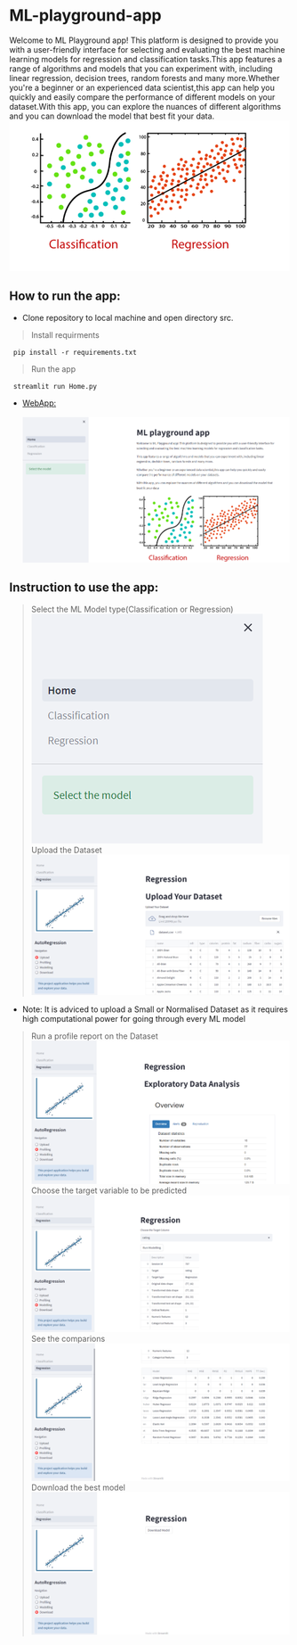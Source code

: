 # ML-playground-app
Welcome to ML Playground app! This platform is designed to provide you with a user-friendly interface for selecting and evaluating the best machine learning models for regression and classification tasks.This app features a range of algorithms and models that you can experiment with, including linear regression, decision trees, random forests and many more.Whether you're a beginner or an experienced data scientist,this app can help you quickly and easily compare the performance of different models on your dataset.With this app, you can explore the nuances of different algorithms and you can download the model that best fit your data.
![Image](https://github.com/AnwHus007/ML-model-playground/blob/main/Images/Home%20Ui.png)
## How to run the app:
* Clone repository to local machine and open directory src.<br>
> Install requirments
```
 pip install -r requirements.txt
```
> Run the app
```
 streamlit run Home.py
```
* [WebApp:](https://anwhus007-ml-model-playground-home-letebd.streamlit.app)<br><br>
![Image](https://github.com/AnwHus007/ML-model-playground/blob/main/Images/Home.png)
## Instruction to use the app:
> Select the ML Model type(Classification or Regression)
![Image](https://github.com/AnwHus007/ML-model-playground/blob/main/Images/Model%20Select.png)
> Upload the Dataset
![Image](https://github.com/AnwHus007/ML-model-playground/blob/main/Images/Upload.png)<br>
* Note: It is adviced to upload a Small or Normalised Dataset as it requires high computational power for going through every ML model 
> Run a profile report on the Dataset
![Image](https://github.com/AnwHus007/ML-model-playground/blob/main/Images/Profiling.png)
> Choose the target variable to be predicted
![Image](https://github.com/AnwHus007/ML-model-playground/blob/main/Images/Modelling_1.png)
> See the comparions
![Image](https://github.com/AnwHus007/ML-model-playground/blob/main/Images/Modelling_2.png)
> Download the best model
![Image](https://github.com/AnwHus007/ML-model-playground/blob/main/Images/Download.png)
